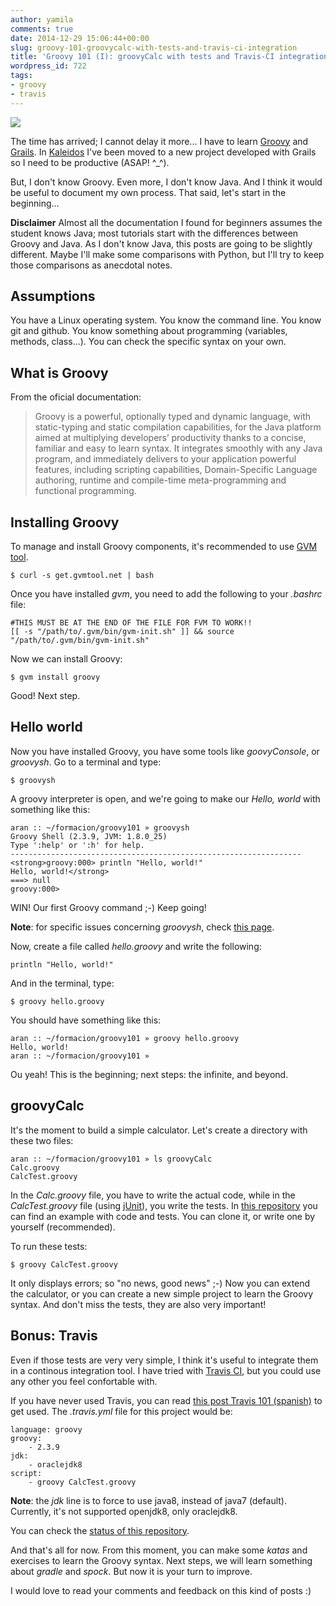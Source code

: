 ```yaml
---
author: yamila
comments: true
date: 2014-12-29 15:06:44+00:00
slug: groovy-101-groovycalc-with-tests-and-travis-ci-integration
title: 'Groovy 101 (I): groovyCalc with tests and Travis-CI integration'
wordpress_id: 722
tags:
- groovy
- travis
---
```


![](http://upload.wikimedia.org/wikipedia/commons/thumb/3/36/Groovy-logo.svg/614px-Groovy-logo.svg.png)

The time has arrived; I cannot delay it more... I have to learn [Groovy](http://groovy-lang.org/) and [Grails](https://grails.org/). In [Kaleidos](http://kaleidos.net) I've been moved to a new project developed with Grails so I need to be productive (ASAP! ^_^).

But, I don't know Groovy. Even more, I don't know Java. And I think it would be useful to document my own process. That said, let's start in the beginning...

<!-- more -->

**Disclaimer** Almost all the documentation I found for beginners assumes the student knows Java; most tutorials start with the differences between Groovy and Java. As I don't know Java, this posts are going to be slightly different. Maybe I'll make some comparisons with Python, but I'll try to keep those comparisons as anecdotal notes.



## Assumptions



You have a Linux operating system. You know the command line. You know git and github. You know something about programming (variables, methods, class...). You can check the specific syntax on your own.



## What is Groovy



From the oficial documentation:


<blockquote>
Groovy is a powerful, optionally typed and dynamic language, with static-typing and static compilation capabilities, for the Java platform aimed at multiplying developers’ productivity thanks to a concise, familiar and easy to learn syntax. It integrates smoothly with any Java program, and immediately delivers to your application powerful features, including scripting capabilities, Domain-Specific Language authoring, runtime and compile-time meta-programming and functional programming.
</blockquote>





## Installing Groovy



To manage and install Groovy components, it's recommended to use [GVM tool](http://gvmtool.net/).



    $ curl -s get.gvmtool.net | bash




Once you have installed _gvm_, you need to add the following to your _.bashrc_ file:



    #THIS MUST BE AT THE END OF THE FILE FOR FVM TO WORK!!
    [[ -s "/path/to/.gvm/bin/gvm-init.sh" ]] && source "/path/to/.gvm/bin/gvm-init.sh"




Now we can install Groovy:



    $ gvm install groovy




Good! Next step.



## Hello world



Now you have installed Groovy, you have some tools like _goovyConsole_, or _groovysh_. Go to a terminal and type:



    $ groovysh




A groovy interpreter is open, and we're going to make our _Hello, world_ with something like this:



    aran :: ~/formacion/groovy101 » groovysh
    Groovy Shell (2.3.9, JVM: 1.8.0_25)
    Type ':help' or ':h' for help.
    -----------------------------------------------------------------
    <strong>groovy:000> println "Hello, world!"
    Hello, world!</strong>
    ===> null
    groovy:000>




WIN! Our first Groovy command ;-) Keep going!

**Note**: for specific issues concerning _groovysh_, check [this page](http://groovy-lang.org/groovysh.html).

Now, create a file called _hello.groovy_ and write the following:



    println "Hello, world!"




And in the terminal, type:



    $ groovy hello.groovy




You should have something like this:



    aran :: ~/formacion/groovy101 » groovy hello.groovy
    Hello, world!
    aran :: ~/formacion/groovy101 »




Ou yeah! This is the beginning; next steps: the infinite, and beyond.



## groovyCalc



It's the moment to build a simple calculator. Let's create a directory with these two files:



    aran :: ~/formacion/groovy101 » ls groovyCalc
    Calc.groovy
    CalcTest.groovy




In the _Calc.groovy_ file, you have to write the actual code, while in the _CalcTest.groovy_ file (using [jUnit](http://groovy-lang.org/testing.html)), you write the tests. In [this repository](https://github.com/yamila-moreno/groovyCalc) you can find an example with code and tests. You can clone it, or write one by yourself (recommended).

To run these tests:



    $ groovy CalcTest.groovy




It only displays errors; so "no news, good news" ;-) Now you can extend the calculator, or you can create a new simple project to learn the Groovy syntax. And don't miss the tests, they are also very important!



## Bonus: Travis



Even if those tests are very very simple, I think it's useful to integrate them in a continous integration tool. I have tried with [Travis CI](https://travis-ci.org/), but you could use any other you feel confortable with.

If you have never used Travis, you can read [this post Travis 101 (spanish)](http://moduslaborandi.net/continuous-integration-101-travis/) to get used. The _.travis.yml_ file for this project would be:




    language: groovy
    groovy:
        - 2.3.9
    jdk:
        - oraclejdk8
    script:
        - groovy CalcTest.groovy




**Note**: the _jdk_ line is to force to use java8, instead of java7 (default). Currently, it's not supported openjdk8, only oraclejdk8.

You can check the [status of this repository](https://travis-ci.org/yamila-moreno/groovyCalc).

And that's all for now. From this moment, you can make some _katas_ and exercises to learn the Groovy syntax. Next steps, we will learn something about _gradle_ and _spock_. But now it is your turn to improve.

I would love to read your comments and feedback on this kind of posts :)
